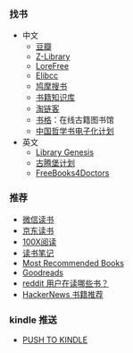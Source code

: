 ### 找书

- 中文
  - [豆瓣](https://www.douban.com/)
  - [Z-Library](https://zh.z-lib.org/)
  - [LoreFree](https://ebook2.lorefree.com/)
  - [Elibcc](https://elib.cc/)
  - [鸠摩搜书](https://www.jiumodiary.com/)
  - [书籍知识库](https://book.zhishikoo.com/)
  - [淘链客](https://www.toplinks.cc/s/)
  - [书格](https://new.shuge.org/)：在线古籍图书馆
  - [中国哲学书电子化计划](https://ctext.org/zh)
- 英文
  - [Library Genesis](http://libgen.rs)
  - [古腾堡计划](http://www.gutenberg.org)
  - [FreeBooks4Doctors](http://freebooks4doctors.com/)

### 推荐

- [微信读书](https://weread.qq.com/)
- [京东读书](https://m-tob.jd.com/)
- [100X阅读](https://100x.today/)
- [读书笔记](https://reading.geek-docs.com/)
- [Most Recommended Books](https://mostrecommendedbooks.com/)
- [Goodreads](https://goodreads.com)
- [reddit 用户在读哪些书？](https://www.redditreads.com/)
- [HackerNews 书籍推荐](https://hacker-recommended-books.vercel.app/category/0/all-time/page/0/0)

### kindle 推送

- [PUSH TO KINDLE](https://tokindle.top/)
